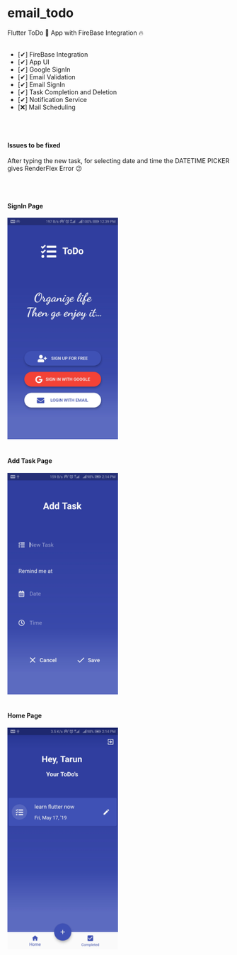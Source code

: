 # email_todo
Flutter ToDo 🔄 App with FireBase Integration 🔥
<br>
<br>


- [✔] FireBase Integration
- [✔] App UI
- [✔] Google SignIn
- [✔] Email Validation 
- [✔] Email SignIn
- [✔] Task Completion and Deletion
- [✔] Notification Service
- [❌] Mail Scheduling

<br>
<br>

#### Issues to be fixed
<p>After typing the new task, for selecting date and time the DATETIME PICKER gives RenderFlex Error 😕</p>
<br>
<br>

#### SignIn Page
<img src="Screenshots/Screenshot_20190517-123925.jpg" width="250" >
<br>
<br>

#### Add Task Page
<img src="Screenshots\Screenshot_20190517-141406.jpg" width="250" >

<br>
<br>

#### Home Page
<img src="Screenshots\Screenshot_20190517-141430.jpg" width="250" >

<br>
<br>
